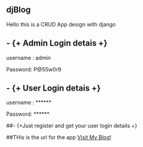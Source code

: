 ## djBlog

Hello this is a CRUD App design with django
##

## - {+ Admin Login detais +}

username : admin

Password: P@55w0r9

## - {+ User Login detais +}

username : ******

Password:   ******

##- {+Just register and get your user login details +}


##THis is the url for the app
[Visit My Blog!](https://okpisablog.herokuapp.com/)

##
